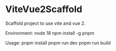# ViteVue2Scaffold
Scaffold project to use vite and vue 2.

Environment:
    node 18
    npm install -g pnpm

Usage:
    pnpm install
    pnpm run dev
    pnpm run build
